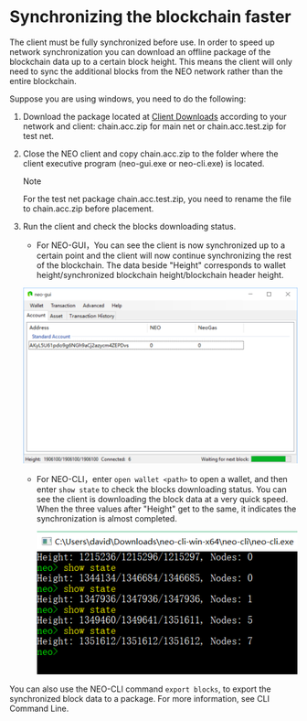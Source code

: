 # Synchronizing the blockchain faster

The client must be fully synchronized before use. In order to speed up network synchronization you can download an offline package of the blockchain data up to a certain block height.  This means the client will only need to sync the additional blocks from the NEO network rather than the entire blockchain. 

Suppose you are using windows, you need to do the following:

1. Download the package located at [Client Downloads](https://neo.org/download) according to your network and client: chain.acc.zip for main net or chain.acc.test.zip for test net.

2. Close the NEO client and copy chain.acc.zip to the folder where the client executive program (neo-gui.exe or neo-cli.exe) is located. 

   > [!Note]
   >
   > For the test net package chain.acc.test.zip, you need to rename the file to chain.acc.zip before placement.

3. Run the client and check the blocks downloading status.

   - For NEO-GUI，You can see the client is now synchronized up to a certain point and the client will now continue synchronizing the rest of the blockchain. The data beside "Height" corresponds to wallet height/synchronized blockchain height/blockchain header height. 

   ![](../../assets/gui_1.png)

   - For NEO-CLI，enter  `open wallet <path>` to open a wallet, and then enter  `show state` to check the blocks downloading status. You can see the client is downloading the block data at a very quick speed. When the three values after "Height" get to the same, it indicates the synchronization is almost completed.

     ![](../../assets/cli_sync.png)

You can also use the NEO-CLI command `export blocks`, to export the synchronized block data to a package. For more information,  see CLI Command Line.